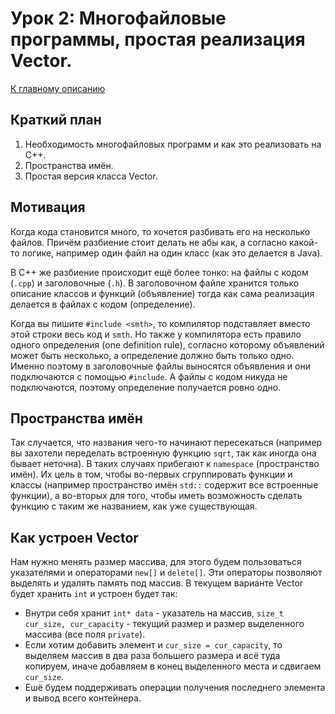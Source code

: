 # Урок 2: Многофайловые программы, простая реализация Vector.
[К главному описанию](/README.md)


## Краткий план
1. Необходимость многофайловых программ и как это реализовать на C++.
2. Пространства имён.
3. Простая версия класса Vector.


## Мотивация
Когда кода становится много, то хочется разбивать его на несколько файлов. Причём разбиение стоит делать не абы как, а согласно какой-то логике, например один файл на один класс (как это делается в Java).

В C++ же разбиение происходит ещё более тонко: на файлы с кодом (`.cpp`) и заголовочные (`.h`). В заголовочном файле хранится только описание классов и функций (объявление) тогда как сама реализация делается в файлах с кодом (определение).

Когда вы пишите `#include <smth>`, то компилятор подставляет вместо этой строки весь код и `smth`. Но также у компилятора есть правило одного определения (one definition rule), согласно которому объявлений может быть несколько, а определение должно быть только одно. Именно поэтому в заголовочные файлы выносятся объявления и они подключаются с помощью `#include`. А файлы с кодом никуда не подключаются, поэтому определение получается ровно одно.


## Пространства имён
Так случается, что названия чего-то начинают пересекаться (например вы захотели переделать встроенную функцию `sqrt`, так как иногда она бывает неточна). В таких случаях прибегают к `namespace` (пространство имён). Их цель в том, чтобы во-первых сгруппировать функции и классы (например пространство имён `std::` содержит все встроенные функции), а во-вторых для того, чтобы иметь возможность сделать функцию с таким же названием, как уже существующая.


## Как устроен Vector
Нам нужно менять размер массива, для этого будем пользоваться указателями и операторами `new[]` и `delete[]`. Эти операторы позволяют выделять и удалять память под массив. В текущем варианте Vector будет хранить `int` и устроен будет так:
- Внутри себя хранит `int* data` - указатель на массив, `size_t cur_size, cur_capacity` - текущий размер и размер выделенного массива (все поля `private`).
- Если хотим добавить элемент и `cur_size = cur_capacity`, то выделяем массив в два раза большего размера и всё туда копируем, иначе добавляем в конец выделенного места и сдвигаем `cur_size`.
- Ешё будем поддерживать операции получения последнего элемента и вывод всего контейнера.

